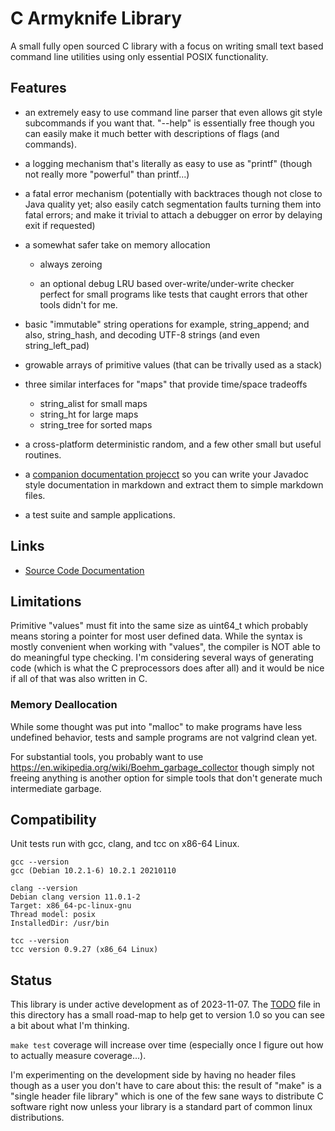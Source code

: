 # C Armyknife Library

A small fully open sourced C library with a focus on writing small
text based command line utilities using only essential POSIX
functionality.

## Features

* an extremely easy to use command line parser that even allows git
  style subcommands if you want that. "--help" is essentially free
  though you can easily make it much better with descriptions of flags
  (and commands).

* a logging mechanism that's literally as easy to use as "printf"
  (though not really more "powerful" than printf...)

* a fatal error mechanism (potentially with backtraces though not
  close to Java quality yet; also easily catch segmentation faults
  turning them into fatal errors; and make it trivial to attach a
  debugger on error by delaying exit if requested)

* a somewhat safer take on memory allocation

   * always zeroing

   * an optional debug LRU based over-write/under-write checker
     perfect for small programs like tests that caught errors that
     other tools didn't for me.

* basic "immutable" string operations for example, string_append; and
  also, string_hash, and decoding UTF-8 strings (and even
  string_left_pad)

* growable arrays of primitive values (that can be trivally used as a
  stack)

* three similar interfaces for "maps" that provide time/space
  tradeoffs
  * string_alist for small maps
  * string_ht for large maps
  * string_tree for sorted maps

* a cross-platform deterministic random, and a few other small but
  useful routines.

* a [companion documentation
  projecct](https://github.com/jasonaaronwilson/c-javadoc-extractor)
  so you can write your Javadoc style documentation in markdown and
  extract them to simple markdown files.

* a test suite and sample applications. 

## Links

* [Source Code Documentation](src-doc/README.md)

## Limitations

Primitive "values" must fit into the same size as uint64_t which
probably means storing a pointer for most user defined data. While the
syntax is mostly convenient when working with "values", the compiler
is NOT able to do meaningful type checking. I'm considering several
ways of generating code (which is what the C preprocessors does after
all) and it would be nice if all of that was also written in C.

### Memory Deallocation

While some thought was put into "malloc" to make programs have less
undefined behavior, tests and sample programs are not valgrind clean
yet.

For substantial tools, you probably want to use
https://en.wikipedia.org/wiki/Boehm_garbage_collector though simply
not freeing anything is another option for simple tools that don't
generate much intermediate garbage.

## Compatibility

Unit tests run with gcc, clang, and tcc on x86-64 Linux.

```
gcc --version
gcc (Debian 10.2.1-6) 10.2.1 20210110

clang --version
Debian clang version 11.0.1-2
Target: x86_64-pc-linux-gnu
Thread model: posix
InstalledDir: /usr/bin

tcc --version
tcc version 0.9.27 (x86_64 Linux)
```

## Status

This library is under active development as of 2023-11-07. The
[TODO](TODO.md) file in this directory has a small road-map to help get
to version 1.0 so you can see a bit about what I'm thinking.

`make test` coverage will increase over time (especially once I figure
out how to actually measure coverage...).

I'm experimenting on the development side by having no header files
though as a user you don't have to care about this: the result of
"make" is a "single header file library" which is one of the few sane
ways to distribute C software right now unless your library is a
standard part of common linux distributions.

